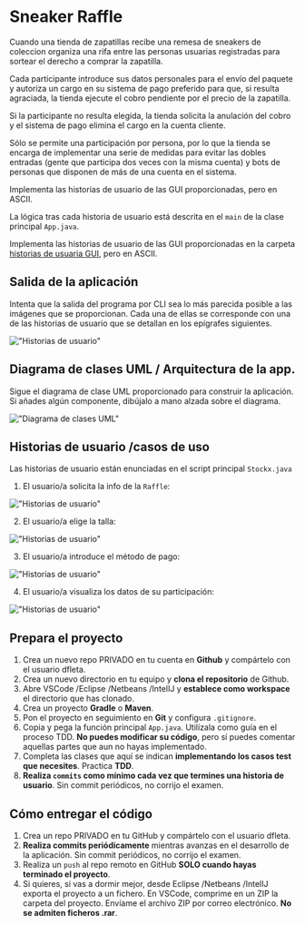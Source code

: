 Sneaker Raffle
==============

Cuando una tienda de zapatillas recibe una remesa de sneakers de coleccion organiza una rifa entre las personas usuarias registradas para sortear el derecho a comprar la zapatilla.

Cada participante introduce sus datos personales para el envío del paquete y autoriza un cargo en su sistema de pago preferido para que, si resulta agraciada, la tienda ejecute el cobro pendiente por el precio de la zapatilla.
  
Si la participante no resulta elegida, la tienda solicita la anulación del cobro y el sistema de pago elimina el cargo en la cuenta cliente.

Sólo se permite una participación por persona, por lo que la tienda se  encarga de implementar
una serie de medidas para evitar las dobles entradas (gente que participa dos veces con la misma cuenta) y bots de personas que disponen de más de una cuenta en el sistema.

Implementa las historias de usuario de las GUI proporcionadas, pero en ASCII.

La lógica tras cada historia de usuario está descrita en el `main` de la clase principal `App.java`.

Implementa las historias de usuario de las GUI proporcionadas en la carpeta [historias de usuaria GUI](https://github.com/dfleta/stockx-ascii/tree/master/historias_de_usuaria_GUI), pero en ASCII.


 ## Salida de la aplicación

Intenta que la salida del programa por CLI sea lo más parecida posible a las imágenes que se proporcionan. Cada una de ellas se corresponde con una de las historias de usuario que se detallan en los epígrafes siguientes.

!["Historias de usuario"](./images/salida_CLI/ui_01.png "output ASCII CLI")


## Diagrama de clases UML / Arquitectura de la app.

Sigue el diagrama de clase UML proporcionado para construir la aplicación.
Si añades algún componente, dibújalo a mano alzada sobre el diagrama.

!["Diagrama de clases UML"](./UML_class_diagram.jpg)


## Historias de usuario /casos de uso

Las historias de usuario están enunciadas en el script principal `Stockx.java`

1. El usuario/a solicita la info de la `Raffle`:

!["Historias de usuario"](./images/user_stories/US_01.jpg "printar raffle")

2. El usuario/a elige la talla:

!["Historias de usuario"](./images/user_stories/US_02.jpg "elegir talla")

3. El usuario/a introduce el método de pago:

!["Historias de usuario"](./images/user_stories/US_03.jpg "seleccionar metodo de pago")

4. El usuario/a visualiza los datos de su participación:

!["Historias de usuario"](./images/user_stories/US_04.jpg "printar participacion")


## Prepara el proyecto

 1. Crea un nuevo repo PRIVADO en tu cuenta en **Github** y compártelo con el usuario dfleta.
 2. Crea un nuevo directorio en tu equipo y **clona el repositorio** de Github.
 3. Abre VSCode /Eclipse /Netbeans /IntelIJ y **establece como workspace** el directorio que has clonado.
 4. Crea un proyecto **Gradle** o **Maven**.
 5. Pon el proyecto en seguimiento en **Git** y configura `.gitignore`.
 6. Copia y pega la función principal `App.java`. Utilízala como guía en el proceso TDD. **No puedes modificar su código**, pero sí puedes comentar aquellas partes que aun no hayas implementado.
 7. Completa las clases que aquí se indican **implementando los casos test que necesites**. Practica **TDD**.
 8. **Realiza `commits` como mínimo cada vez que termines una historia de usuario**. Sin commit periódicos, no corrijo el examen.


 ## Cómo entregar el código

 1. Crea un repo PRIVADO en tu GitHub y compártelo con el usuario dfleta.
 2. **Realiza commits periódicamente** mientras avanzas en el desarrollo de la aplicación. Sin commit periódicos, no corrijo el examen.
 3. Realiza un `push` al repo remoto en GitHub **SOLO cuando hayas terminado el proyecto**.
 3. Si quieres, si vas a dormir mejor, desde Eclipse /Netbeans /IntelIJ exporta el proyecto a un fichero. En VSCode, comprime en un ZIP la carpeta del proyecto. Envíame el archivo ZIP por correo electrónico. **No se admiten ficheros .rar**.


